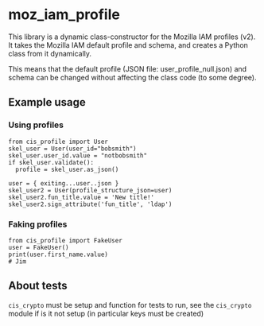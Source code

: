 # moz_iam_profile

This library is a dynamic class-constructor for the Mozilla IAM profiles (v2).
It takes the Mozilla IAM default profile and schema, and creates a Python class from it dynamically.

This means that the default profile (JSON file: user_profile_null.json) and schema can be changed without
affecting the class code (to some degree).

## Example usage

### Using profiles

```
from cis_profile import User
skel_user = User(user_id="bobsmith")
skel_user.user_id.value = "notbobsmith"
if skel_user.validate():
  profile = skel_user.as_json()

user = { exiting...user..json }
skel_user2 = User(profile_structure_json=user)
skel_user2.fun_title.value = 'New title!'
skel_user2.sign_attribute('fun_title', 'ldap')
```

### Faking profiles

```
from cis_profile import FakeUser
user = FakeUser()
print(user.first_name.value)
# Jim
```

## About tests

`cis_crypto` must be setup and function for tests to run, see the `cis_crypto` module if is it not setup (in particular
keys must be created)

